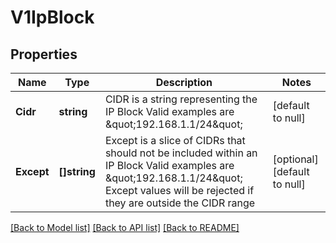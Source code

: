 # V1IpBlock

## Properties
Name | Type | Description | Notes
------------ | ------------- | ------------- | -------------
**Cidr** | **string** | CIDR is a string representing the IP Block Valid examples are \&quot;192.168.1.1/24\&quot; | [default to null]
**Except** | **[]string** | Except is a slice of CIDRs that should not be included within an IP Block Valid examples are \&quot;192.168.1.1/24\&quot; Except values will be rejected if they are outside the CIDR range | [optional] [default to null]

[[Back to Model list]](../README.md#documentation-for-models) [[Back to API list]](../README.md#documentation-for-api-endpoints) [[Back to README]](../README.md)


